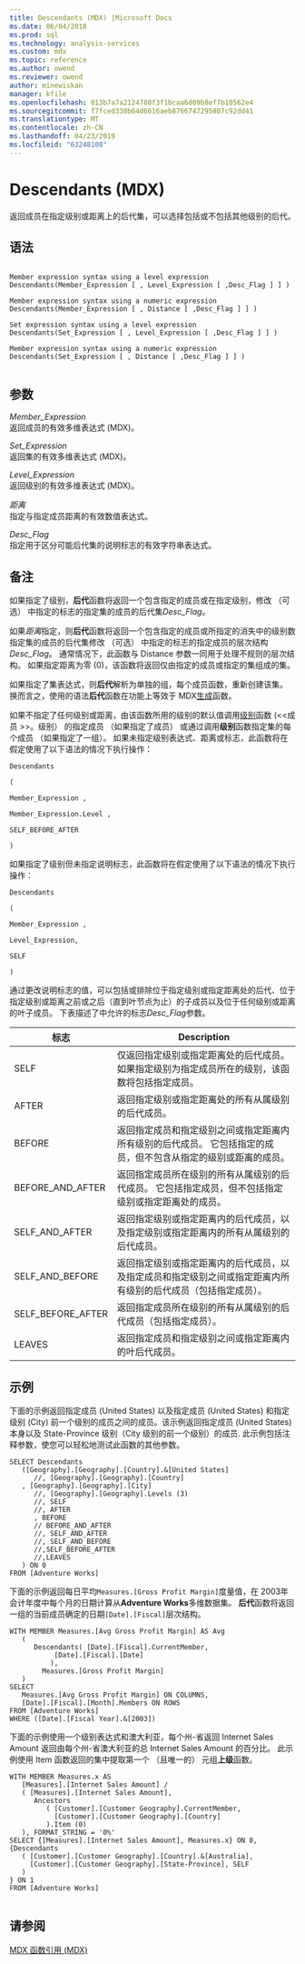 ```yaml
---
title: Descendants (MDX) |Microsoft Docs
ms.date: 06/04/2018
ms.prod: sql
ms.technology: analysis-services
ms.custom: mdx
ms.topic: reference
ms.author: owend
ms.reviewer: owend
author: minewiskan
manager: kfile
ms.openlocfilehash: 013b7a7a2124788f3f1bcaa6d09b8ef7b10562e4
ms.sourcegitcommit: f7fced330b64d6616aeb8766747295807c92dd41
ms.translationtype: MT
ms.contentlocale: zh-CN
ms.lasthandoff: 04/23/2019
ms.locfileid: "63248108"
---
```

# <a name="descendants-mdx"></a>Descendants (MDX)


  返回成员在指定级别或距离上的后代集，可以选择包括或不包括其他级别的后代。  
  
## <a name="syntax"></a>语法  
  
```  
  
Member expression syntax using a level expression  
Descendants(Member_Expression [ , Level_Expression [ ,Desc_Flag ] ] )  
  
Member expression syntax using a numeric expression  
Descendants(Member_Expression [ , Distance [ ,Desc_Flag ] ] )  
  
Set expression syntax using a level expression  
Descendants(Set_Expression [ , Level_Expression [ ,Desc_Flag ] ] )  
  
Member expression syntax using a numeric expression  
Descendants(Set_Expression [ , Distance [ ,Desc_Flag ] ] )  
  
```  
  
## <a name="arguments"></a>参数  
 *Member_Expression*  
 返回成员的有效多维表达式 (MDX)。  
  
 *Set_Expression*  
 返回集的有效多维表达式 (MDX)。  
  
 *Level_Expression*  
 返回级别的有效多维表达式 (MDX)。  
  
 *距离*  
 指定与指定成员距离的有效数值表达式。  
  
 *Desc_Flag*  
 指定用于区分可能后代集的说明标志的有效字符串表达式。  
  
## <a name="remarks"></a>备注  
 如果指定了级别，**后代**函数将返回一个包含指定的成员或在指定级别，修改 （可选） 中指定的标志的指定集的成员的后代集*Desc_Flag*。  
  
 如果*距离*指定，则**后代**函数将返回一个包含指定的成员或所指定的消失中的级别数指定集的成员的后代集修改 （可选） 中指定的标志的指定成员的层次结构*Desc_Flag*。 通常情况下，此函数与 Distance 参数一同用于处理不规则的层次结构。 如果指定距离为零 (0)，该函数将返回仅由指定的成员或指定的集组成的集。  
  
 如果指定了集表达式，则**后代**解析为单独的组，每个成员函数，重新创建该集。 换而言之，使用的语法**后代**函数在功能上等效于 MDX[生成](../mdx/generate-mdx.md)函数。  
  
 如果不指定了任何级别或距离，由该函数所用的级别的默认值调用[级别](../mdx/level-mdx.md)函数 (<\<成员 >>。级别） 的指定成员 （如果指定了成员） 或通过调用**级别**函数指定集的每个成员 （如果指定了一组）。 如果未指定级别表达式、距离或标志，此函数将在假定使用了以下语法的情况下执行操作：  
  
 `Descendants`  
  
 `(`  
  
 `Member_Expression ,`  
  
 `Member_Expression.Level ,`  
  
 `SELF_BEFORE_AFTER`  
  
 `)`  
  
 如果指定了级别但未指定说明标志，此函数将在假定使用了以下语法的情况下执行操作：  
  
 `Descendants`  
  
 `(`  
  
 `Member_Expression ,`  
  
 `Level_Expression,`  
  
 `SELF`  
  
 `)`  
  
 通过更改说明标志的值，可以包括或排除位于指定级别或指定距离处的后代、位于指定级别或距离之前或之后（直到叶节点为止）的子成员以及位于任何级别或距离的叶子成员。 下表描述了中允许的标志*Desc_Flag*参数。  
  
|标志|Description|  
|----------|-----------------|  
|SELF|仅返回指定级别或指定距离处的后代成员。 如果指定级别为指定成员所在的级别，该函数将包括指定成员。|  
|AFTER|返回指定级别或指定距离处的所有从属级别的后代成员。|  
|BEFORE|返回指定成员和指定级别之间或指定距离内所有级别的后代成员。 它包括指定的成员，但不包含从指定的级别或距离的成员。|  
|BEFORE_AND_AFTER|返回指定成员所在级别的所有从属级别的后代成员。 它包括指定成员，但不包括指定级别或指定距离处的成员。|  
|SELF_AND_AFTER|返回指定级别或指定距离内的后代成员，以及指定级别或指定距离内的所有从属级别的后代成员。|  
|SELF_AND_BEFORE|返回指定级别或指定距离内的后代成员，以及指定成员和指定级别之间或指定距离内所有级别的后代成员（包括指定成员）。|  
|SELF_BEFORE_AFTER|返回指定成员所在级别的所有从属级别的后代成员（包括指定成员）。|  
|LEAVES|返回指定成员和指定级别之间或指定距离内的叶后代成员。|  
  
## <a name="examples"></a>示例  
 下面的示例返回指定成员 (United States) 以及指定成员 (United States) 和指定级别 (City) 前一个级别的成员之间的成员。该示例返回指定成员 (United States) 本身以及 State-Province 级别（City 级别的前一个级别）的成员. 此示例包括注释参数，使您可以轻松地测试此函数的其他参数。  
  
```  
SELECT Descendants  
   ([Geography].[Geography].[Country].&[United States]  
      //, [Geography].[Geography].[Country]  
   , [Geography].[Geography].[City]  
      //, [Geography].[Geography].Levels (3)  
      //, SELF   
      //, AFTER  
      , BEFORE  
      // BEFORE_AND_AFTER  
      //, SELF_AND_AFTER  
      //, SELF_AND_BEFORE  
      //,SELF_BEFORE_AFTER  
      //,LEAVES   
   ) ON 0  
FROM [Adventure Works]   
```  
  
 下面的示例返回每日平均`Measures.[Gross Profit Margin]`度量值，在 2003年会计年度中每个月的日期计算从**Adventure Works**多维数据集。 **后代**函数将返回一组的当前成员确定的日期`[Date].[Fiscal]`层次结构。  
  
```  
WITH MEMBER Measures.[Avg Gross Profit Margin] AS Avg  
   (  
      Descendants( [Date].[Fiscal].CurrentMember,   
           [Date].[Fiscal].[Date]  
          ),   
        Measures.[Gross Profit Margin]  
   )  
SELECT  
   Measures.[Avg Gross Profit Margin] ON COLUMNS,  
   [Date].[Fiscal].[Month].Members ON ROWS  
FROM [Adventure Works]  
WHERE ([Date].[Fiscal Year].&[2003])  
```  
  
 下面的示例使用一个级别表达式和澳大利亚，每个州-省返回 Internet Sales Amount 返回由每个州-省澳大利亚的总 Internet Sales Amount 的百分比。 此示例使用 Item 函数返回的集中提取第一个 （且唯一的） 元组**上级**函数。  
  
```  
WITH MEMBER Measures.x AS   
   [Measures].[Internet Sales Amount] /   
   ( [Measures].[Internet Sales Amount],  
      Ancestors   
         ( [Customer].[Customer Geography].CurrentMember,   
           [Customer].[Customer Geography].[Country]  
         ).Item (0)  
   ), FORMAT_STRING = '0%'  
SELECT {[Measures].[Internet Sales Amount], Measures.x} ON 0,  
{Descendants   
   ( [Customer].[Customer Geography].[Country].&[Australia],   
     [Customer].[Customer Geography].[State-Province], SELF   
   )    
} ON 1  
FROM [Adventure Works]  
  
```  
  
## <a name="see-also"></a>请参阅  
 [MDX 函数引用 (MDX)](../mdx/mdx-function-reference-mdx.md)  
  
  
